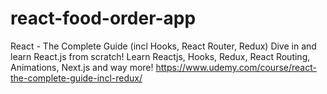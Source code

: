 # react-food-order-app

React - The Complete Guide (incl Hooks, React Router, Redux)
Dive in and learn React.js from scratch! Learn Reactjs, Hooks, Redux, React Routing, Animations, Next.js and way more!
https://www.udemy.com/course/react-the-complete-guide-incl-redux/
